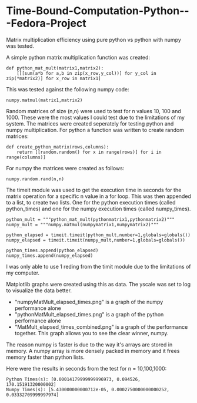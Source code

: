# Time-Bound-Computation-Python---Fedora-Project
Matrix multiplication efficiency using pure python vs python with numpy was tested.

A simple python matrix multiplication function was created:
```
def python_mat_mult(matrix1,matrix2):
    [[[sum(a*b for a,b in zip(x_row,y_col))] for y_col in zip(*matrix2)] for x_row in matrix1]
```
This was tested against the following numpy code:
```
numpy.matmul(matrix1,matrix2)
```
Random matrices of size (n,n) were used to test for n values 10, 100 and 1000. These were the most values I could test due to the limitations of my system.
The matrices were created seperately for testing python and numpy multiplication. For python a function was written to create random matrices:
```
def create_python_matrix(rows,columns):
    return [[random.random() for x in range(rows)] for i in range(columns)]
```
For numpy the matrices were created as follows:
```
numpy.random.rand(n,n)
```
The timeit module was used to get the execution time in seconds for the matrix operation for a specific n value in a for loop. This was then appended to a list, to create two lists. One for the python execution times (called python_times) and one for the numpy execution times (called numpy_times). 
```
python_mult = """python_mat_mult(pythonmatrix1,pythonmatrix2)"""
numpy_mult = """numpy.matmul(numpymatrix1,numpymatrix2)"""

python_elapsed = timeit.timeit(python_mult,number=1,globals=globals())
numpy_elapsed = timeit.timeit(numpy_mult,number=1,globals=globals())

python_times.append(python_elapsed)
numpy_times.append(numpy_elapsed)
```
I was only able to use 1 reding from the timit module due to the limitations of my computer.

Matplotlib graphs were created using this as data. The yscale was set to log to visualize the data better.
* "numpyMatMult_elapsed_times.png" is a graph of the numpy performance alone
* "pythonMatMult_elapsed_times.png" is a graph of the python performance alone
* "MatMult_elapsed_times_combined.png" is a graph of the performance together. This graph allows you to see the clear winner, numpy.

The reason numpy is faster is due to the way it's arrays are stored in memory. A numpy array is more densely packed in memory and it frees memory faster than python lists.

Here were the results in seconds from the test for n = 10,100,1000:
```
Python Times(s): [0.00014179999999996973, 0.094526, 170.15191320000002]
Numpy Times(s): [5.430000000000712e-05, 0.0002750000000000252, 0.03332709999997974]
```
